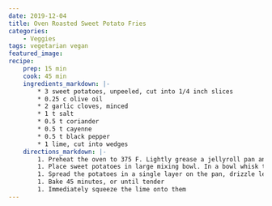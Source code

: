 ```yaml
---
date: 2019-12-04
title: Oven Roasted Sweet Potato Fries
categories:
    - Veggies
tags: vegetarian vegan
featured_image: 
recipe:
    prep: 15 min 
    cook: 45 min
    ingredients_markdown: |-
        * 3 sweet potatoes, unpeeled, cut into 1/4 inch slices
        * 0.25 c olive oil
        * 2 garlic cloves, minced
        * 1 t salt
        * 0.5 t coriander
        * 0.5 t cayenne
        * 0.5 t black pepper
        * 1 lime, cut into wedges
    directions_markdown: |-
        1. Preheat the oven to 375 F. Lightly grease a jellyroll pan and set aside
        1. Place sweet potatoes in large mixing bowl. In a bowl whisk together the oil, garlic, salt, coriander, cayenne and pepper. Pour over the potatoes and toss to coat
        1. Spread the potatoes in a single layer on the pan, drizzle left over oil mix onto them
        1. Bake 45 minutes, or until tender
        1. Immediately squeeze the lime onto them
---
```

